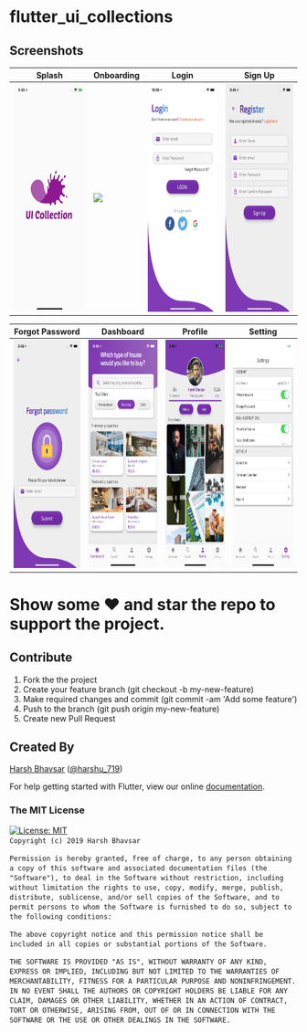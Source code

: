 # flutter_ui_collections


## Screenshots
| Splash | Onboarding | Login | Sign Up
|-----------------------------------------------------------------------------------------------------------------------------|-------------------------------------------------------------------------------------------------------------------------------|----------------------------------------------------------------------------------------------------------------------|--------------------------------------------------------------------------------------------------------------------------------
|<img src="screenshots/page_splash.jpg" height="400em" /> | <img src="screenshots/onboarding.gif" height="400em" /> | <img src="screenshots/page_login.jpg" height="400em" /> | <img src="screenshots/page_signup.jpg" height="400em"/>

| Forgot Password | Dashboard | Profile | Setting
|-----------------------------------------------------------------------------------------------------------------------------|-------------------------------------------------------------------------------------------------------------------------------|----------------------------------------------------------------------------------------------------------------------|--------------------------------------------------------------------------------------------------------------------------------
|<img src="screenshots/page_forgot_password.jpg" height="400em" /> |<img src="screenshots/page_dashboard.jpg" height="400em" /> | <img src="screenshots/page_profile.jpg" height="400em" />|<img src="screenshots/page_settings.jpg" height="400em" />



# Show some :heart: and star the repo to support the project.

## Contribute
1. Fork the the project
2. Create your feature branch (git checkout -b my-new-feature)
3. Make required changes and commit (git commit -am 'Add some feature')
4. Push to the branch (git push origin my-new-feature)
5. Create new Pull Request


## Created By

[Harsh Bhavsar](https://github.com/iharshb) ([@harshu_719](https://www.twitter.com/harshu_719)) 

For help getting started with Flutter, view our online
[documentation](https://flutter.io/).


### The MIT License
[![License: MIT](https://img.shields.io/badge/License-MIT-yellow.svg)](https://opensource.org/licenses/MIT)  
`Copyright (c) 2019 Harsh Bhavsar`

`Permission is hereby granted, free of charge, to any person obtaining a copy
of this software and associated documentation files (the "Software"), to deal
in the Software without restriction, including without limitation the rights
to use, copy, modify, merge, publish, distribute, sublicense, and/or sell
copies of the Software, and to permit persons to whom the Software is
furnished to do so, subject to the following conditions: `

`The above copyright notice and this permission notice shall be included in all
copies or substantial portions of the Software. `

`THE SOFTWARE IS PROVIDED "AS IS", WITHOUT WARRANTY OF ANY KIND, EXPRESS OR
IMPLIED, INCLUDING BUT NOT LIMITED TO THE WARRANTIES OF MERCHANTABILITY,
FITNESS FOR A PARTICULAR PURPOSE AND NONINFRINGEMENT. IN NO EVENT SHALL THE
AUTHORS OR COPYRIGHT HOLDERS BE LIABLE FOR ANY CLAIM, DAMAGES OR OTHER
LIABILITY, WHETHER IN AN ACTION OF CONTRACT, TORT OR OTHERWISE, ARISING FROM,
OUT OF OR IN CONNECTION WITH THE SOFTWARE OR THE USE OR OTHER DEALINGS IN THE
SOFTWARE. `



